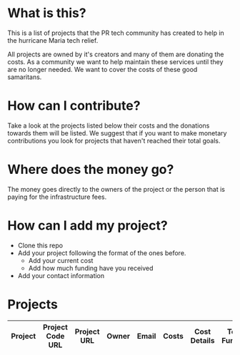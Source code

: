 # What is this?

This is a list of projects that the PR tech community has created to help in the hurricane Maria tech relief.

All projects are owned by it's creators and many of them are donating the costs. As a community we want to help maintain these services until they are no longer needed. We want to cover the costs of these good samaritans.

# How can I contribute?

Take a look at the projects listed below their costs and the donations towards them will be listed. We suggest that if you want to make monetary contributions you look for projects that haven't reached their total goals.

# Where does the money go?

The money goes directly to the owners of the project or the person that is paying for the infrastructure fees.

# How can I add my project?

* Clone this repo
* Add your project following the format of the ones before.
   * Add your current cost
   * Add how much funding have you received
* Add your contact information

# Projects

| Project | Project Code URL | Project URL | Owner | Email | Costs | Cost Details | Total Funding | Twitter (Optional) | Github (optional) |
| ------- | ---------------- | ----------- | ----- | ----- | ----- | ------------ | ------------- | ------------------ | ----------------- |

